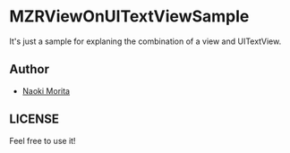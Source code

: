 # MZRViewOnUITextViewSample

It's just a sample for explaning the combination of a view and UITextView.

## Author

- [Naoki Morita](http://moritanaoki.org)

## LICENSE

Feel free to use it!
